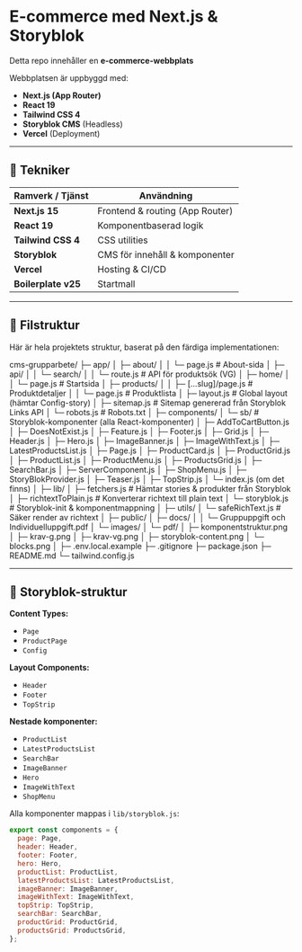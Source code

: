 # E-commerce med Next.js & Storyblok

Detta repo innehåller en **e-commerce-webbplats** 

Webbplatsen är uppbyggd med:
- **Next.js (App Router)**
- **React 19**
- **Tailwind CSS 4**
- **Storyblok CMS** (Headless)
- **Vercel** (Deployment)

---


## 🚀 Tekniker

| Ramverk / Tjänst | Användning |
|------------------|-------------|
| **Next.js 15** | Frontend & routing (App Router) |
| **React 19** | Komponentbaserad logik |
| **Tailwind CSS 4** | CSS utilities |
| **Storyblok** | CMS för innehåll & komponenter |
| **Vercel** | Hosting & CI/CD |
| **Boilerplate v25** | Startmall |

---


## 📂 Filstruktur

Här är hela projektets struktur, baserat på den färdiga implementationen:

cms-grupparbete/
├─ app/
│ ├─ about/
│ │ └─ page.js # About-sida
│ ├─ api/
│ │ └─ search/
│ │ └─ route.js # API för produktsök (VG)
│ ├─ home/
│ │ └─ page.js # Startsida
│ ├─ products/
│ │ ├─ [...slug]/page.js # Produktdetaljer
│ │ └─ page.js # Produktlista
│ ├─ layout.js # Global layout (hämtar Config-story)
│ ├─ sitemap.js # Sitemap genererad från Storyblok Links API
│ └─ robots.js # Robots.txt
│
├─ components/
│ └─ sb/ # Storyblok-komponenter (alla React-komponenter)
│ ├─ AddToCartButton.js
│ ├─ DoesNotExist.js
│ ├─ Feature.js
│ ├─ Footer.js
│ ├─ Grid.js
│ ├─ Header.js
│ ├─ Hero.js
│ ├─ ImageBanner.js
│ ├─ ImageWithText.js
│ ├─ LatestProductsList.js
│ ├─ Page.js
│ ├─ ProductCard.js
│ ├─ ProductGrid.js
│ ├─ ProductList.js
│ ├─ ProductMenu.js
│ ├─ ProductsGrid.js
│ ├─ SearchBar.js
│ ├─ ServerComponent.js
│ ├─ ShopMenu.js
│ ├─ StoryBlokProvider.js
│ ├─ Teaser.js
│ ├─ TopStrip.js
│ └─ index.js (om det finns)
│
├─ lib/
│ ├─ fetchers.js # Hämtar stories & produkter från Storyblok
│ ├─ richtextToPlain.js # Konverterar richtext till plain text
│ └─ storyblok.js # Storyblok-init & komponentmappning
│
├─ utils/
│ └─ safeRichText.js # Säker render av richtext
│
├─ public/
│ ├─ docs/
│ │ └─ Gruppuppgift och Individuelluppgift.pdf
│ └─ images/
│ └─ pdf/
│ ├─ komponentstruktur.png
│ ├─ krav-g.png
│ ├─ krav-vg.png
│ ├─ storyblok-content.png
│ └─ blocks.png
│
├─ .env.local.example
├─ .gitignore
├─ package.json
├─ README.md
└─ tailwind.config.js


---

## 🧠 Storyblok-struktur

**Content Types:**
- `Page`
- `ProductPage`
- `Config`

**Layout Components:**
- `Header`
- `Footer`
- `TopStrip`

**Nestade komponenter:**
- `ProductList`
- `LatestProductsList`
- `SearchBar`
- `ImageBanner`
- `Hero`
- `ImageWithText`
- `ShopMenu`

Alla komponenter mappas i `lib/storyblok.js`:
```js
export const components = {
  page: Page,
  header: Header,
  footer: Footer,
  hero: Hero,
  productList: ProductList,
  latestProductsList: LatestProductsList,
  imageBanner: ImageBanner,
  imageWithText: ImageWithText,
  topStrip: TopStrip,
  searchBar: SearchBar,
  productGrid: ProductGrid,
  productsGrid: ProductsGrid,
};
